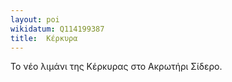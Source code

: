 ```yaml
---
layout: poi
wikidatum: Q114199387
title:  Κέρκυρα
---
```


Το νέο λιμάνι της Κέρκυρας στο Ακρωτήρι Σίδερο.
